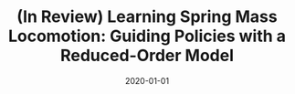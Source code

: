 ---
title: "(In Review) Learning Spring Mass Locomotion: Guiding Policies with a Reduced-Order Model"
collection: publications
permalink: /publication/2020-01-01-In-Review-Learning-Spring-Mass-Locomotion-Guiding-Policies-with-a-Reduced-Order-Model
date: 2020-01-01
venue: 'IEEE Robotics and Automation Letters (RA-L)'
citation: ' <b>Kevin Green</b>,  Yesh Godse,  Jeremy Dao,  Ross L. Hatton,  Alan Fern,  Jonathan Hurst, &quot;(In Review) Learning Spring Mass Locomotion: Guiding Policies with a Reduced-Order Model.&quot; IEEE Robotics and Automation Letters (RA-L), 2020.'
publication_type: 'article'
preprint: 'https://arxiv.org/abs/2010.11234'
attached_video_url: 'https://youtu.be/80oJeaAd8CE'
bib_file_name: '2020-01-01-In-Review-Learning-Spring-Mass-Locomotion-Guiding-Policies-with-a-Reduced-Order-Model.bib'
---